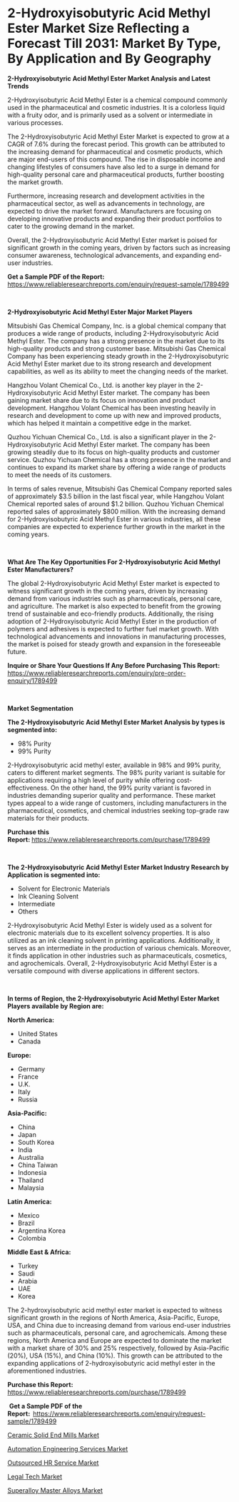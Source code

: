 <p><h1>2-Hydroxyisobutyric Acid Methyl Ester Market Size Reflecting a Forecast Till 2031: Market By Type, By Application and By Geography</h1></p><p><strong>2-Hydroxyisobutyric Acid Methyl Ester Market Analysis and Latest Trends</strong></p>
<p><p>2-Hydroxyisobutyric Acid Methyl Ester is a chemical compound commonly used in the pharmaceutical and cosmetic industries. It is a colorless liquid with a fruity odor, and is primarily used as a solvent or intermediate in various processes.</p><p>The 2-Hydroxyisobutyric Acid Methyl Ester Market is expected to grow at a CAGR of 7.6% during the forecast period. This growth can be attributed to the increasing demand for pharmaceutical and cosmetic products, which are major end-users of this compound. The rise in disposable income and changing lifestyles of consumers have also led to a surge in demand for high-quality personal care and pharmaceutical products, further boosting the market growth.</p><p>Furthermore, increasing research and development activities in the pharmaceutical sector, as well as advancements in technology, are expected to drive the market forward. Manufacturers are focusing on developing innovative products and expanding their product portfolios to cater to the growing demand in the market.</p><p>Overall, the 2-Hydroxyisobutyric Acid Methyl Ester market is poised for significant growth in the coming years, driven by factors such as increasing consumer awareness, technological advancements, and expanding end-user industries.</p></p>
<p><strong>Get a Sample PDF of the Report:&nbsp;</strong> <a href="https://www.reliableresearchreports.com/enquiry/request-sample/1789499">https://www.reliableresearchreports.com/enquiry/request-sample/1789499</a></p>
<p>&nbsp;</p>
<p><strong>2-Hydroxyisobutyric Acid Methyl Ester Major Market Players</strong></p>
<p><p>Mitsubishi Gas Chemical Company, Inc. is a global chemical company that produces a wide range of products, including 2-Hydroxyisobutyric Acid Methyl Ester. The company has a strong presence in the market due to its high-quality products and strong customer base. Mitsubishi Gas Chemical Company has been experiencing steady growth in the 2-Hydroxyisobutyric Acid Methyl Ester market due to its strong research and development capabilities, as well as its ability to meet the changing needs of the market.</p><p>Hangzhou Volant Chemical Co., Ltd. is another key player in the 2-Hydroxyisobutyric Acid Methyl Ester market. The company has been gaining market share due to its focus on innovation and product development. Hangzhou Volant Chemical has been investing heavily in research and development to come up with new and improved products, which has helped it maintain a competitive edge in the market.</p><p>Quzhou Yichuan Chemical Co., Ltd. is also a significant player in the 2-Hydroxyisobutyric Acid Methyl Ester market. The company has been growing steadily due to its focus on high-quality products and customer service. Quzhou Yichuan Chemical has a strong presence in the market and continues to expand its market share by offering a wide range of products to meet the needs of its customers.</p><p>In terms of sales revenue, Mitsubishi Gas Chemical Company reported sales of approximately $3.5 billion in the last fiscal year, while Hangzhou Volant Chemical reported sales of around $1.2 billion. Quzhou Yichuan Chemical reported sales of approximately $800 million. With the increasing demand for 2-Hydroxyisobutyric Acid Methyl Ester in various industries, all these companies are expected to experience further growth in the market in the coming years.</p></p>
<p>&nbsp;</p>
<p><strong>What Are The Key Opportunities For 2-Hydroxyisobutyric Acid Methyl Ester Manufacturers?</strong></p>
<p><p>The global 2-Hydroxyisobutyric Acid Methyl Ester market is expected to witness significant growth in the coming years, driven by increasing demand from various industries such as pharmaceuticals, personal care, and agriculture. The market is also expected to benefit from the growing trend of sustainable and eco-friendly products. Additionally, the rising adoption of 2-Hydroxyisobutyric Acid Methyl Ester in the production of polymers and adhesives is expected to further fuel market growth. With technological advancements and innovations in manufacturing processes, the market is poised for steady growth and expansion in the foreseeable future.</p></p>
<p><strong>Inquire or Share Your Questions If Any Before Purchasing This Report:</strong> <a href="https://www.reliableresearchreports.com/enquiry/pre-order-enquiry/1789499">https://www.reliableresearchreports.com/enquiry/pre-order-enquiry/1789499</a></p>
<p>&nbsp;</p>
<p><strong>Market Segmentation</strong></p>
<p><strong>The 2-Hydroxyisobutyric Acid Methyl Ester Market Analysis by types is segmented into:</strong></p>
<p><ul><li>98% Purity</li><li>99% Purity</li></ul></p>
<p><p>2-Hydroxyisobutyric acid methyl ester, available in 98% and 99% purity, caters to different market segments. The 98% purity variant is suitable for applications requiring a high level of purity while offering cost-effectiveness. On the other hand, the 99% purity variant is favored in industries demanding superior quality and performance. These market types appeal to a wide range of customers, including manufacturers in the pharmaceutical, cosmetics, and chemical industries seeking top-grade raw materials for their products.</p></p>
<p><strong>Purchase this Report:&nbsp;</strong><a href="https://www.reliableresearchreports.com/purchase/1789499">https://www.reliableresearchreports.com/purchase/1789499</a></p>
<p>&nbsp;</p>
<p><strong>The 2-Hydroxyisobutyric Acid Methyl Ester Market Industry Research by Application is segmented into:</strong></p>
<p><ul><li>Solvent for Electronic Materials</li><li>Ink Cleaning Solvent</li><li>Intermediate</li><li>Others</li></ul></p>
<p><p>2-Hydroxyisobutyric Acid Methyl Ester is widely used as a solvent for electronic materials due to its excellent solvency properties. It is also utilized as an ink cleaning solvent in printing applications. Additionally, it serves as an intermediate in the production of various chemicals. Moreover, it finds application in other industries such as pharmaceuticals, cosmetics, and agrochemicals. Overall, 2-Hydroxyisobutyric Acid Methyl Ester is a versatile compound with diverse applications in different sectors.</p></p>
<p>&nbsp;</p>
<p><strong>In terms of Region, the 2-Hydroxyisobutyric Acid Methyl Ester Market Players available by Region are:</strong></p>
<p>
    <p> <strong> North America: </strong>
        <ul>
            <li>United States</li>
            <li>Canada</li>
        </ul>
        </p> 
    <p> <strong> Europe: </strong>
        <ul>
            <li>Germany</li>
            <li>France</li>
            <li>U.K.</li>
            <li>Italy</li>
            <li>Russia</li>
        </ul>
        </p> 
    <p> <strong> Asia-Pacific: </strong>
        <ul>
            <li>China</li>
            <li>Japan</li>
            <li>South Korea</li>
            <li>India</li>
            <li>Australia</li>
            <li>China Taiwan</li>
            <li>Indonesia</li>
            <li>Thailand</li>
            <li>Malaysia</li>
        </ul>
        </p> 
    <p> <strong> Latin America: </strong>
        <ul>
            <li>Mexico</li>
            <li>Brazil</li>
            <li>Argentina Korea</li>
            <li>Colombia</li>
        </ul>
        </p> 
    <p> <strong> Middle East & Africa: </strong>
        <ul>
            <li>Turkey</li>
            <li>Saudi</li>
            <li>Arabia</li>
            <li>UAE</li>
            <li>Korea</li>
        </ul>
    </p>
    </p>
<p><p>The 2-hydroxyisobutyric acid methyl ester market is expected to witness significant growth in the regions of North America, Asia-Pacific, Europe, USA, and China due to increasing demand from various end-user industries such as pharmaceuticals, personal care, and agrochemicals. Among these regions, North America and Europe are expected to dominate the market with a market share of 30% and 25% respectively, followed by Asia-Pacific (20%), USA (15%), and China (10%). This growth can be attributed to the expanding applications of 2-hydroxyisobutyric acid methyl ester in the aforementioned industries.</p></p>
<p><strong>Purchase this Report: </strong><a href="https://www.reliableresearchreports.com/purchase/1789499">https://www.reliableresearchreports.com/purchase/1789499</a></p>
<p>&nbsp;<strong>Get a Sample PDF of the Report:&nbsp;&nbsp;</strong><a href="https://www.reliableresearchreports.com/enquiry/request-sample/1789499">https://www.reliableresearchreports.com/enquiry/request-sample/1789499</a></p>
<p><strong></strong></p>
<p><p><a href="https://github.com/gdfhhhj/Market-Research-Report-List-3/blob/main/ceramic-solid-end-mills-market.md">Ceramic Solid End Mills Market</a></p><p><a href="https://medium.com/@penelopeparsons766/analyzing-automation-engineering-services-market-global-industry-perspective-and-forecast-2024-to-ce9239db4a2e">Automation Engineering Services Market</a></p><p><a href="https://medium.com/@danmacdonald740/outsourced-hr-service-market-size-cagr-trends-2024-2030-9534a698dcea">Outsourced HR Service Market</a></p><p><a href="https://medium.com/@danmacdonald740/legal-tech-market-size-and-market-trends-complete-industry-overview-2024-to-2031-1bcfa7f8db7f">Legal Tech Market</a></p><p><a href="https://github.com/RichRobinson5/Market-Research-Report-List-3/blob/main/superalloy-master-alloys-market.md">Superalloy Master Alloys Market</a></p></p>